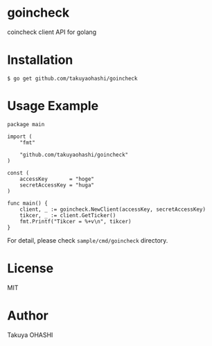 # goincheck
coincheck client API for golang

# Installation

```
$ go get github.com/takuyaohashi/goincheck
```

# Usage Example
```
package main

import (
    "fmt"

    "github.com/takuyaohashi/goincheck"
)

const (
    accessKey       = "hoge"
    secretAccessKey = "huga"
)

func main() {
    client, _ := goincheck.NewClient(accessKey, secretAccessKey)
    tikcer, _ := client.GetTicker()
    fmt.Printf("Tikcer = %+v\n", tikcer)
}
```

For detail, please check ``sample/cmd/goincheck`` directory.

# License
MIT
# Author
Takuya OHASHI

